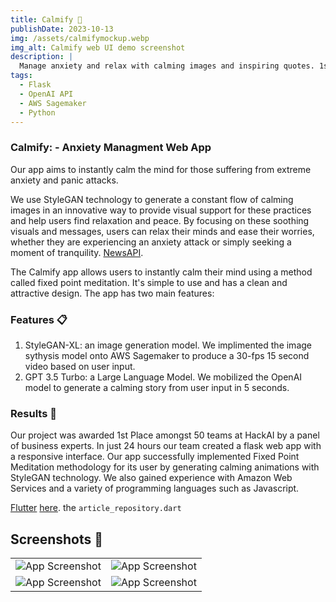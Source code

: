 ```yaml
---
title: Calmify 📰
publishDate: 2023-10-13
img: /assets/calmifymockup.webp
img_alt: Calmify web UI demo screenshot
description: |
  Manage anxiety and relax with calming images and inspiring quotes. 1st Place Hackathon Winner.
tags:
  - Flask
  - OpenAI API
  - AWS Sagemaker
  - Python
---
```

### Calmify: - Anxiety Managment Web App

Our app aims to instantly calm the mind for those suffering from extreme anxiety and panic attacks.

We use StyleGAN technology to generate a constant flow of calming images in an innovative way to provide visual support for these practices and help users find relaxation and peace. By focusing on these soothing visuals and messages, users can relax their minds and ease their worries, whether they are experiencing an anxiety attack or simply seeking a moment of tranquility. [NewsAPI](https://newsapi.org/).

The Calmify app allows users to instantly calm their mind using a method called fixed point meditation. It's simple to use and has a clean and attractive design. The app has two main features:

### Features 📋

1. StyleGAN-XL: an image generation model. We implimented the image sythysis model onto AWS Sagemaker to produce a 30-fps 15 second video based on user input.
2. GPT 3.5 Turbo: a Large Language Model. We mobilized the OpenAI model to generate a calming story from user input in 5 seconds.


### Results 🚀

Our project was awarded 1st Place amongst 50 teams at HackAI by a panel of business experts. In just 24 hours our team created a flask web app with a responsive interface. Our app successfully implemented Fixed Point Meditation methodology for its user by generating calming animations with StyleGAN technology. We also gained experience with Amazon Web Services and a variety of programming languages such as Javascript. 

[Flutter](https://flutter.dev/docs/get-started/install) [here](https://newsapi.org/register).  the `article_repository.dart`

## Screenshots 📸

|                                                    |                                                    |
| -------------------------------------------------- | -------------------------------------------------- |
| ![App Screenshot](https://i.imgur.com/YqjmFJp.png) | ![App Screenshot](https://i.imgur.com/emhLN96.png) |
| ![App Screenshot](https://i.imgur.com/LemDPma.png) | ![App Screenshot](https://i.imgur.com/WMyvXGf.png) |
